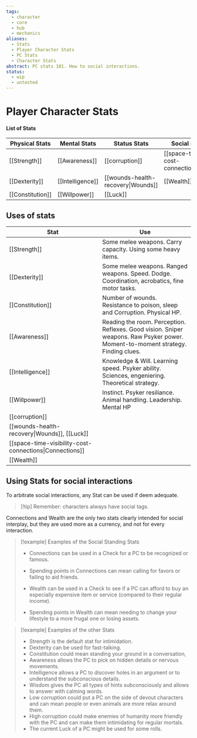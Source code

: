 ```yaml
---
tags:
  - character
  - core
  - hub
  - mechanics
aliases:
  - Stats
  - Player Character Stats
  - PC Stats
  - Character Stats
abstract: PC stats 101. How to social interactions.
status:
  - wip
  - untested
---
```

# Player Character Stats
#### List of Stats

| Physical Stats   | Mental Stats     | Status Stats                       | Social standing Stats                                   |
| ---------------- | ---------------- | ---------------------------------- | ------------------------------------------------------- |
| [[Strength]]     | [[Awareness]]    | [[corruption]]                     | [[space-time-visibility-cost-connections\|Connections]] |
| [[Dexterity]]    | [[Intelligence]] | [[wounds-health-recovery\|Wounds]] | [[Wealth]]                                              |
| [[Constitution]] | [[Willpower]]    | [[Luck]]                           |                                                         |
## Uses of stats

| Stat                                                    | Use                                                                                                                              |
| ------------------------------------------------------- | -------------------------------------------------------------------------------------------------------------------------------- |
| [[Strength]]                                            | Some melee weapons. Carry capacity. Using some heavy items.                                                                      |
| [[Dexterity]]                                           | Some melee weapons. Ranged weapons. Speed. Dodge. Coordination, acrobatics, fine motor tasks.                                    |
| [[Constitution]]                                        | Number of wounds. Resistance to poison, sleep and Corruption. Physical HP.                                                       |
| [[Awareness]]                                           | Reading the room. Perception. Reflexes. Good vision. Sniper weapons. Raw Psyker power. Moment-to-moment strategy. Finding clues. |
| [[Intelligence]]                                        | Knowledge & Will. Learning speed. Psyker ability. Sciences, engeniering. Theoretical strategy.                                   |
| [[Willpower]]                                           | Instinct. Psyker resiliance. Animal handling. Leadership. Mental HP                                                              |
| [[corruption]]                                          |                                                                                                                                  |
| [[wounds-health-recovery\|Wounds]], [[Luck]]            |                                                                                                                                  |
| [[space-time-visibility-cost-connections\|Connections]] |                                                                                                                                  |
| [[Wealth]]                                              |                                                                                                                                  |

## Using Stats for social interactions
To arbitrate social interactions, any Stat can be used if deem adequate.

> [!tip] Remember: characters always have social tags.

Connections and Wealth are the only two stats clearly intended for social interplay, but they are used more as a currency, and not for every interaction.

> [!example] Examples of the Social Standing Stats
> - Connections can be used in a Check for a PC to be recognized or famous.
> - Spending points in Connections can mean calling for favors or failing to aid friends.
> 
> - Wealth can be used in a Check to see if a PC can afford to buy an especially expensive item or service (compared to their regular income).
> - Spending points in Wealth can mean needing to change your lifestyle to a more frugal one or losing assets.

> [!example] Examples of the other Stats
> - Strength is the default stat for intimidation.
> - Dexterity can be used for fast-talking.
> - Constitution could mean standing your ground in a conversation,
> - Awareness allows the PC to pick on hidden details or nervous movements.
> - Intelligence allows a PC to discover holes in an argument or to understand the subconscious details.
> - Wisdom gives the PC all types of hints subconsciously and allows to answer with calming words.
> - Low corruption could put a PC on the side of devout characters and can mean people or even animals are more relax around them.
> - High corruption could make enemies of humanity more friendly with the PC and can make them intimidating for regular mortals.
> - The current Luck of a PC might be used for some rolls.